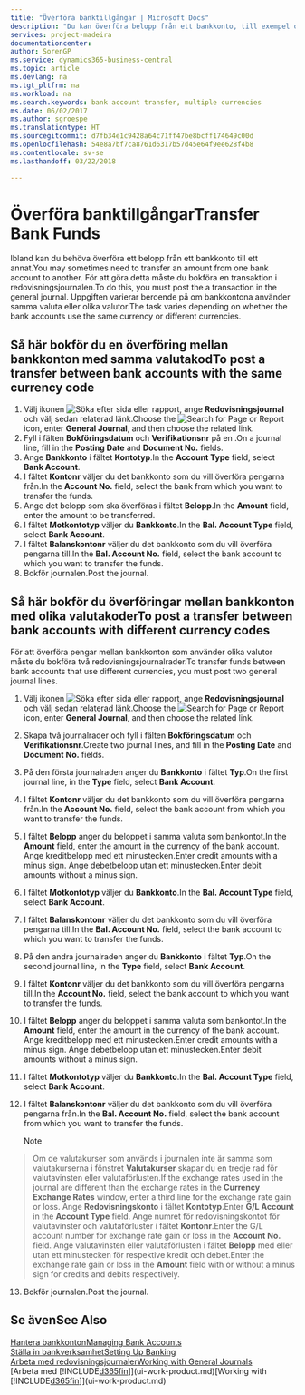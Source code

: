 ```yaml
---
title: "Överföra banktillgångar | Microsoft Docs"
description: "Du kan överföra belopp från ett bankkonto, till exempel olika valutor genom att bokföra transaktionen i redovisningsjournalen."
services: project-madeira
documentationcenter: 
author: SorenGP
ms.service: dynamics365-business-central
ms.topic: article
ms.devlang: na
ms.tgt_pltfrm: na
ms.workload: na
ms.search.keywords: bank account transfer, multiple currencies
ms.date: 06/02/2017
ms.author: sgroespe
ms.translationtype: HT
ms.sourcegitcommit: d7fb34e1c9428a64c71ff47be8bcff174649c00d
ms.openlocfilehash: 54e8a7bf7ca8761d6317b57d45e64f9ee628f4b8
ms.contentlocale: sv-se
ms.lasthandoff: 03/22/2018

---
```

# <a name="transfer-bank-funds"></a><span data-ttu-id="44bd7-103">Överföra banktillgångar</span><span class="sxs-lookup"><span data-stu-id="44bd7-103">Transfer Bank Funds</span></span>
<span data-ttu-id="44bd7-104">Ibland kan du behöva överföra ett belopp från ett bankkonto till ett annat.</span><span class="sxs-lookup"><span data-stu-id="44bd7-104">You may sometimes need to transfer an amount from one bank account to another.</span></span> <span data-ttu-id="44bd7-105">För att göra detta måste du bokföra en transaktion i redovisningsjournalen.</span><span class="sxs-lookup"><span data-stu-id="44bd7-105">To do this, you must post the a transaction in the general journal.</span></span> <span data-ttu-id="44bd7-106">Uppgiften varierar beroende på om bankkontona använder samma valuta eller olika valutor.</span><span class="sxs-lookup"><span data-stu-id="44bd7-106">The task varies depending on whether the bank accounts use the same currency or different currencies.</span></span>

## <a name="to-post-a-transfer-between-bank-accounts-with-the-same-currency-code"></a><span data-ttu-id="44bd7-107">Så här bokför du en överföring mellan bankkonton med samma valutakod</span><span class="sxs-lookup"><span data-stu-id="44bd7-107">To post a transfer between bank accounts with the same currency code</span></span>
1. <span data-ttu-id="44bd7-108">Välj ikonen ![Söka efter sida eller rapport](media/ui-search/search_small.png "Ikonen Söka efter sida eller rapport"), ange **Redovisningsjournal** och välj sedan relaterad länk.</span><span class="sxs-lookup"><span data-stu-id="44bd7-108">Choose the ![Search for Page or Report](media/ui-search/search_small.png "Search for Page or Report icon") icon, enter **General Journal**, and then choose the related link.</span></span>
2. <span data-ttu-id="44bd7-109">Fyll i fälten **Bokföringsdatum** och **Verifikationsnr** på en .</span><span class="sxs-lookup"><span data-stu-id="44bd7-109">On a journal line, fill in the **Posting Date** and **Document No.** fields.</span></span>
3. <span data-ttu-id="44bd7-110">Ange **Bankkonto** i fältet **Kontotyp**.</span><span class="sxs-lookup"><span data-stu-id="44bd7-110">In the **Account Type** field, select **Bank Account**.</span></span>
4. <span data-ttu-id="44bd7-111">I fältet **Kontonr** väljer du det bankkonto som du vill överföra pengarna från.</span><span class="sxs-lookup"><span data-stu-id="44bd7-111">In the **Account No.** field, select the bank from which you want to transfer the funds.</span></span>
5. <span data-ttu-id="44bd7-112">Ange det belopp som ska överföras i fältet **Belopp**.</span><span class="sxs-lookup"><span data-stu-id="44bd7-112">In the **Amount** field, enter the amount to be transferred.</span></span>
6. <span data-ttu-id="44bd7-113">I fältet **Motkontotyp** väljer du **Bankkonto**.</span><span class="sxs-lookup"><span data-stu-id="44bd7-113">In the **Bal. Account Type** field, select **Bank Account**.</span></span>
7. <span data-ttu-id="44bd7-114">I fältet **Balanskontonr** väljer du det bankkonto som du vill överföra pengarna till.</span><span class="sxs-lookup"><span data-stu-id="44bd7-114">In the **Bal. Account No.** field, select the bank account to which you want to transfer the funds.</span></span>
8. <span data-ttu-id="44bd7-115">Bokför journalen.</span><span class="sxs-lookup"><span data-stu-id="44bd7-115">Post the journal.</span></span>

## <a name="to-post-a-transfer-between-bank-accounts-with-different-currency-codes"></a><span data-ttu-id="44bd7-116">Så här bokför du överföringar mellan bankkonton med olika valutakoder</span><span class="sxs-lookup"><span data-stu-id="44bd7-116">To post a transfer between bank accounts with different currency codes</span></span>
<span data-ttu-id="44bd7-117">För att överföra pengar mellan bankkonton som använder olika valutor måste du bokföra två redovisningsjournalrader.</span><span class="sxs-lookup"><span data-stu-id="44bd7-117">To transfer funds between bank accounts that use different currencies, you must post two general journal lines.</span></span>

1. <span data-ttu-id="44bd7-118">Välj ikonen ![Söka efter sida eller rapport](media/ui-search/search_small.png "Ikonen Söka efter sida eller rapport"), ange **Redovisningsjournal** och välj sedan relaterad länk.</span><span class="sxs-lookup"><span data-stu-id="44bd7-118">Choose the ![Search for Page or Report](media/ui-search/search_small.png "Search for Page or Report icon") icon, enter **General Journal**, and then choose the related link.</span></span>
2. <span data-ttu-id="44bd7-119">Skapa två journalrader och fyll i fälten **Bokföringsdatum** och **Verifikationsnr**.</span><span class="sxs-lookup"><span data-stu-id="44bd7-119">Create two journal lines, and fill in the **Posting Date** and **Document No.** fields.</span></span>
3. <span data-ttu-id="44bd7-120">På den första journalraden anger du **Bankkonto** i fältet **Typ**.</span><span class="sxs-lookup"><span data-stu-id="44bd7-120">On the first journal line, in the **Type** field, select **Bank Account**.</span></span>
4. <span data-ttu-id="44bd7-121">I fältet **Kontonr** väljer du det bankkonto som du vill överföra pengarna från.</span><span class="sxs-lookup"><span data-stu-id="44bd7-121">In the **Account No.** field, select the bank account from which you want to transfer the funds.</span></span>
5. <span data-ttu-id="44bd7-122">I fältet **Belopp** anger du beloppet i samma valuta som bankontot.</span><span class="sxs-lookup"><span data-stu-id="44bd7-122">In the **Amount** field, enter the amount in the currency of the bank account.</span></span> <span data-ttu-id="44bd7-123">Ange kreditbelopp med ett minustecken.</span><span class="sxs-lookup"><span data-stu-id="44bd7-123">Enter credit amounts with a minus sign.</span></span> <span data-ttu-id="44bd7-124">Ange debetbelopp utan ett minustecken.</span><span class="sxs-lookup"><span data-stu-id="44bd7-124">Enter debit amounts without a minus sign.</span></span>
6. <span data-ttu-id="44bd7-125">I fältet **Motkontotyp** väljer du **Bankkonto**.</span><span class="sxs-lookup"><span data-stu-id="44bd7-125">In the **Bal. Account Type** field, select **Bank Account**.</span></span>
7. <span data-ttu-id="44bd7-126">I fältet **Balanskontonr** väljer du det bankkonto som du vill överföra pengarna till.</span><span class="sxs-lookup"><span data-stu-id="44bd7-126">In the **Bal. Account No.** field, select the bank account to which you want to transfer the funds.</span></span>
8. <span data-ttu-id="44bd7-127">På den andra journalraden anger du **Bankkonto** i fältet **Typ**.</span><span class="sxs-lookup"><span data-stu-id="44bd7-127">On the second journal line, in the **Type** field, select **Bank Account**.</span></span>
9. <span data-ttu-id="44bd7-128">I fältet **Kontonr** väljer du det bankkonto som du vill överföra pengarna till.</span><span class="sxs-lookup"><span data-stu-id="44bd7-128">In the **Account No.** field, select the bank account to which you want to transfer the funds.</span></span>
10. <span data-ttu-id="44bd7-129">I fältet **Belopp** anger du beloppet i samma valuta som bankontot.</span><span class="sxs-lookup"><span data-stu-id="44bd7-129">In the **Amount** field, enter the amount in the currency of the bank account.</span></span> <span data-ttu-id="44bd7-130">Ange kreditbelopp med ett minustecken.</span><span class="sxs-lookup"><span data-stu-id="44bd7-130">Enter credit amounts with a minus sign.</span></span> <span data-ttu-id="44bd7-131">Ange debetbelopp utan ett minustecken.</span><span class="sxs-lookup"><span data-stu-id="44bd7-131">Enter debit amounts without a minus sign.</span></span>
11. <span data-ttu-id="44bd7-132">I fältet **Motkontotyp** väljer du **Bankkonto**.</span><span class="sxs-lookup"><span data-stu-id="44bd7-132">In the **Bal. Account Type** field, select **Bank Account**.</span></span>  
12. <span data-ttu-id="44bd7-133">I fältet **Balanskontonr** väljer du det bankkonto som du vill överföra pengarna från.</span><span class="sxs-lookup"><span data-stu-id="44bd7-133">In the **Bal. Account No.** field, select the bank account from which you want to transfer the funds.</span></span>

    > [!NOTE]  
>   <span data-ttu-id="44bd7-134">Om de valutakurser som används i journalen inte är samma som valutakurserna i fönstret **Valutakurser** skapar du en tredje rad för valutavinsten eller valutaförlusten.</span><span class="sxs-lookup"><span data-stu-id="44bd7-134">If the exchange rates used in the journal are different than the exchange rates in the **Currency Exchange Rates** window, enter a third line for the exchange rate gain or loss.</span></span> <span data-ttu-id="44bd7-135">Ange **Redovisningskonto** i fältet **Kontotyp**.</span><span class="sxs-lookup"><span data-stu-id="44bd7-135">Enter **G/L Account** in the **Account Type** field.</span></span> <span data-ttu-id="44bd7-136">Ange numret för redovisningskontot för valutavinster och valutaförluster i fältet **Kontonr**.</span><span class="sxs-lookup"><span data-stu-id="44bd7-136">Enter the G/L account number for exchange rate gain or loss in the **Account No.** field.</span></span> <span data-ttu-id="44bd7-137">Ange valutavinsten eller valutaförlusten i fältet **Belopp** med eller utan ett minustecken för respektive kredit och debet.</span><span class="sxs-lookup"><span data-stu-id="44bd7-137">Enter the exchange rate gain or loss in the **Amount** field with or without a minus sign for credits and debits respectively.</span></span>
13. <span data-ttu-id="44bd7-138">Bokför journalen.</span><span class="sxs-lookup"><span data-stu-id="44bd7-138">Post the journal.</span></span>

## <a name="see-also"></a><span data-ttu-id="44bd7-139">Se även</span><span class="sxs-lookup"><span data-stu-id="44bd7-139">See Also</span></span>
[<span data-ttu-id="44bd7-140">Hantera bankkonton</span><span class="sxs-lookup"><span data-stu-id="44bd7-140">Managing Bank Accounts</span></span>](bank-manage-bank-accounts.md)  
[<span data-ttu-id="44bd7-141">Ställa in bankverksamhet</span><span class="sxs-lookup"><span data-stu-id="44bd7-141">Setting Up Banking</span></span>](bank-setup-banking.md)  
[<span data-ttu-id="44bd7-142">Arbeta med redovisningsjournaler</span><span class="sxs-lookup"><span data-stu-id="44bd7-142">Working with General Journals</span></span>](ui-work-general-journals.md)  
<span data-ttu-id="44bd7-143">[Arbeta med [!INCLUDE[d365fin](includes/d365fin_md.md)]](ui-work-product.md)</span><span class="sxs-lookup"><span data-stu-id="44bd7-143">[Working with [!INCLUDE[d365fin](includes/d365fin_md.md)]](ui-work-product.md)</span></span>

